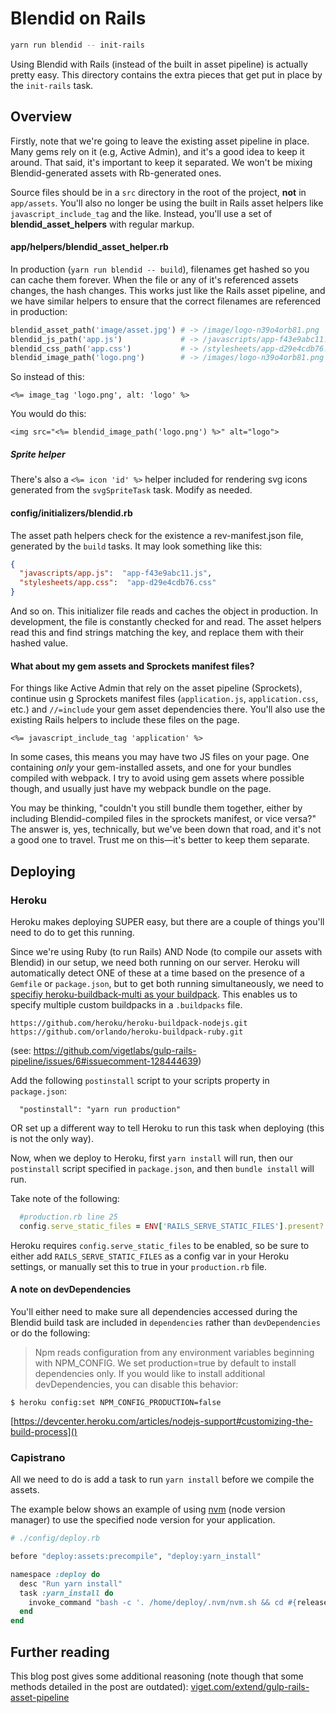 # Blendid on Rails
```bash
yarn run blendid -- init-rails
```

Using Blendid with Rails (instead of the built in asset pipeline) is actually pretty easy. This directory contains the extra pieces that get put in place by the `init-rails` task.

## Overview
Firstly, note that we're going to leave the existing asset pipeline in place. Many gems rely on it (e.g, Active Admin), and it's a good idea to keep it around. That said, it's important to keep it separated. We won't be mixing Blendid-generated assets with Rb-generated ones.

Source files should be in a `src` directory in the root of the project, **not** in `app/assets`. You'll also no longer be using the built in Rails asset helpers like `javascript_include_tag` and the like. Instead, you'll use a set of **blendid_asset_helpers** with regular markup.

#### app/helpers/blendid_asset_helper.rb
In production (`yarn run blendid -- build`), filenames get hashed so you can cache them forever. When the file or any of it's referenced assets changes, the hash changes. This works just like the Rails asset pipeline, and we have similar helpers to ensure that the correct filenames are referenced in production:

```ruby
blendid_asset_path('image/asset.jpg') # -> /image/logo-n39o4orb81.png
blendid_js_path('app.js')             # -> /javascripts/app-f43e9abc11.js
blendid_css_path('app.css')           # -> /stylesheets/app-d29e4cdb76.css
blendid_image_path('logo.png')        # -> /images/logo-n39o4orb81.png
```

So instead of this:

```erb
<%= image_tag 'logo.png', alt: 'logo' %>
```

You would do this:
```erb
<img src="<%= blendid_image_path('logo.png') %>" alt="logo">
```

##### Sprite helper
There's also a `<%= icon 'id' %>` helper included for rendering svg icons generated from the `svgSpriteTask` task. Modify as needed.

#### config/initializers/blendid.rb
The asset path helpers check for the existence a rev-manifest.json file, generated by the `build` tasks. It may look something like this:

```json
{
  "javascripts/app.js":  "app-f43e9abc11.js",
  "stylesheets/app.css":  "app-d29e4cdb76.css"
}
```
And so on. This initializer file reads and caches the object in production. In development, the file is constantly checked for and read. The asset helpers read this and find strings matching the key, and replace them with their hashed value.

#### What about my gem assets and Sprockets manifest files?
For things like Active Admin that rely on the asset pipeline (Sprockets), continue usin g Sprockets manifest files (`application.js`, `application.css`, etc.) and `//=include` your gem asset dependencies there. You'll also use the existing Rails helpers to include these files on the page.

```
<%= javascript_include_tag 'application' %>
```

In some cases, this means you may have two JS files on your page. One containing *only* your gem-installed assets, and one for your bundles compiled with webpack. I try to avoid using gem assets where possible though, and usually just have my webpack bundle on the page.

You may be thinking, "couldn't you still bundle them together, either by including Blendid-compiled files in the sprockets manifest, or vice versa?" The answer is, yes, technically, but we've been down that road, and it's not a good one to travel. Trust me on this—it's better to keep them separate.


## Deploying
### Heroku
Heroku makes deploying SUPER easy, but there are a couple of things you'll need to do to get this running.

Since we're using Ruby (to run Rails) AND Node (to compile our assets with Blendid) in our setup, we need both running on our server. Heroku will automatically detect ONE of these at a time based on the presence of a `Gemfile` or `package.json`, but to get both running simultaneously, we need to [specifiy heroku-buildback-multi as your buildpack](https://github.com/ddollar/heroku-buildpack-multi). This enables us to specify multiple custom buildpacks in a `.buildpacks` file.
```
https://github.com/heroku/heroku-buildpack-nodejs.git
https://github.com/orlando/heroku-buildpack-ruby.git
```
(see: https://github.com/vigetlabs/gulp-rails-pipeline/issues/6#issuecomment-128444639)

Add the following `postinstall` script to your scripts property in `package.json`:
```
  "postinstall": "yarn run production"
```
OR set up a different way to tell Heroku to run this task when deploying (this is not the only way).

Now, when we deploy to Heroku, first `yarn install` will run, then our `postinstall` script specified in `package.json`, and then `bundle install` will run.

Take note of the following:
```rb
  #production.rb line 25
  config.serve_static_files = ENV['RAILS_SERVE_STATIC_FILES'].present?
```
Heroku requires `config.serve_static_files` to be enabled, so be sure to either add `RAILS_SERVE_STATIC_FILES` as a config var in your Heroku settings, or manually set this to true in your `production.rb` file.

#### A note on devDependencies
You'll either need to make sure all dependencies accessed during the Blendid build task are included in `dependencies` rather than `devDependencies` or do the following:

> Npm reads configuration from any environment variables beginning with NPM_CONFIG. We set production=true by default to install dependencies only. If you would like to install additional devDependencies, you can disable this behavior:
```
$ heroku config:set NPM_CONFIG_PRODUCTION=false
```

[https://devcenter.heroku.com/articles/nodejs-support#customizing-the-build-process]()

### Capistrano

All we need to do is add a task to run `yarn install` before we compile the assets.

The example below shows an example of using [nvm](https://github.com/creationix/nvm) (node version manager) to use the specified node version for your application.

```rb
# ./config/deploy.rb

before "deploy:assets:precompile", "deploy:yarn_install"

namespace :deploy do
  desc "Run yarn install"
  task :yarn_install do
    invoke_command "bash -c '. /home/deploy/.nvm/nvm.sh && cd #{release_path} && yarn install'"
  end
end
```

## Further reading

This blog post gives some additional reasoning (note though that some methods detailed in the post are outdated): [viget.com/extend/gulp-rails-asset-pipeline](http://viget.com/extend/gulp-rails-asset-pipeline)
